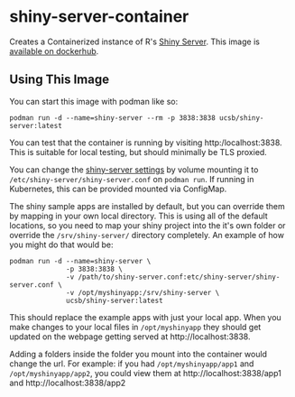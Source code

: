 # shiny-server-container
Creates a Containerized instance of R's [Shiny Server](https://www.rstudio.com/products/shiny/shiny-server/). This image is [available on dockerhub](https://hub.docker.com/r/ucsb/shiny-server). 

## Using This Image
You can start this image with podman like so: 
```
podman run -d --name=shiny-server --rm -p 3838:3838 ucsb/shiny-server:latest
```
You can test that the container is running by visiting http:/localhost:3838.  This is suitable for local testing, but should minimally be TLS proxied.

You can change the [shiny-server settings](https://docs.rstudio.com/shiny-server/#default-configuration) by volume mounting it to `/etc/shiny-server/shiny-server.conf` on `podman run`.  If running in Kubernetes, this can be provided mounted via ConfigMap.

The shiny sample apps are installed by default, but you can override them by mapping in your own local directory. 
This is using all of the default locations, so you need to map your shiny project into the it's own folder or override the `/srv/shiny-server/` directory completely. An example of how you might do that would be: 
```
podman run -d --name=shiny-server \
              -p 3838:3838 \
              -v /path/to/shiny-server.conf:etc/shiny-server/shiny-server.conf \
              -v /opt/myshinyapp:/srv/shiny-server \
              ucsb/shiny-server:latest
```
This should replace the example apps with just your local app. When you make changes to your local files in `/opt/myshinyapp` they should get updated on the webpage getting served at http://localhost:3838.  

Adding a folders inside the folder you mount into the container would change the url. 
For example: if you had `/opt/myshinyapp/app1` and `/opt/myshinyapp/app2`, you could view them at http://localhost:3838/app1 and http://localhost:3838/app2 

